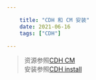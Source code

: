 ```yaml
---

    title: "CDH 和 CM 安装"
    date: 2021-06-16
    tags: ["CDH"]

---
```

> 资源参照[CDH CM](https://blog.csdn.net/qq_40856560/article/details/114383289)  
> 安装参照[CDH install](https://blog.csdn.net/qq_40856560/article/details/109007683)